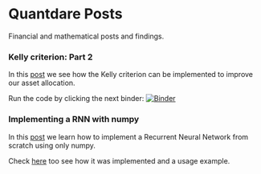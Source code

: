 # Quantdare Posts

Financial and mathematical posts and findings.



### Kelly criterion: Part 2
In this [post](https://quantdare.com/kelly-criterion-part-2/) we see how the Kelly criterion can be implemented to improve our asset allocation. 

Run the code by clicking the next binder:
[![Binder](https://mybinder.org/badge_logo.svg)](https://mybinder.org/v2/gh/Javicadserres/quantdare_posts.git/master?filepath=kelly%2Fpart_1_continuous_variables%2FKelly_criterion.ipynb)


### Implementing a RNN with numpy
In this [post](https://quantdare.com/implementing-a-rnn-with-numpy/) we learn how to implement a Recurrent Neural Network from scratch using only numpy.

Check [here](https://github.com/Javicadserres/quantdare_posts/tree/master/rnn) too see how it was implemented and a usage example.